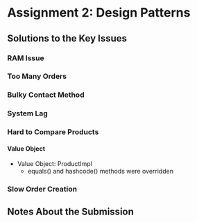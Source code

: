 # Assignment 2: Design Patterns

## Solutions to the Key Issues

### RAM Issue

### Too Many Orders

### Bulky Contact Method

### System Lag

### Hard to Compare Products

#### Value Object

- Value Object: ProductImpl
  - equals() and hashcode() methods were overridden

### Slow Order Creation

## Notes About the Submission